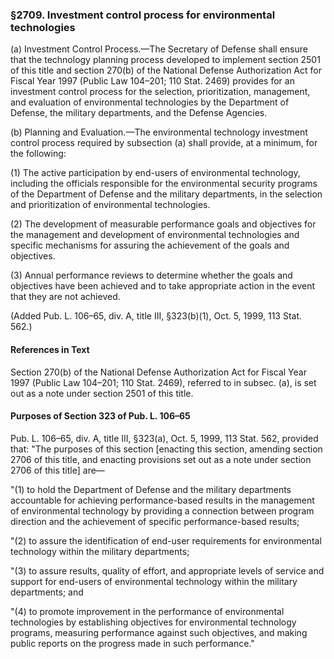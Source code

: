 ### §2709. Investment control process for environmental technologies ###

(a) Investment Control Process.—The Secretary of Defense shall ensure that the technology planning process developed to implement section 2501 of this title and section 270(b) of the National Defense Authorization Act for Fiscal Year 1997 (Public Law 104–201; 110 Stat. 2469) provides for an investment control process for the selection, prioritization, management, and evaluation of environmental technologies by the Department of Defense, the military departments, and the Defense Agencies.

(b) Planning and Evaluation.—The environmental technology investment control process required by subsection (a) shall provide, at a minimum, for the following:

(1) The active participation by end-users of environmental technology, including the officials responsible for the environmental security programs of the Department of Defense and the military departments, in the selection and prioritization of environmental technologies.

(2) The development of measurable performance goals and objectives for the management and development of environmental technologies and specific mechanisms for assuring the achievement of the goals and objectives.

(3) Annual performance reviews to determine whether the goals and objectives have been achieved and to take appropriate action in the event that they are not achieved.

(Added Pub. L. 106–65, div. A, title III, §323(b)(1), Oct. 5, 1999, 113 Stat. 562.)

#### References in Text ####

Section 270(b) of the National Defense Authorization Act for Fiscal Year 1997 (Public Law 104–201; 110 Stat. 2469), referred to in subsec. (a), is set out as a note under section 2501 of this title.

#### Purposes of Section 323 of Pub. L. 106–65 ####

Pub. L. 106–65, div. A, title III, §323(a), Oct. 5, 1999, 113 Stat. 562, provided that: "The purposes of this section [enacting this section, amending section 2706 of this title, and enacting provisions set out as a note under section 2706 of this title] are—

"(1) to hold the Department of Defense and the military departments accountable for achieving performance-based results in the management of environmental technology by providing a connection between program direction and the achievement of specific performance-based results;

"(2) to assure the identification of end-user requirements for environmental technology within the military departments;

"(3) to assure results, quality of effort, and appropriate levels of service and support for end-users of environmental technology within the military departments; and

"(4) to promote improvement in the performance of environmental technologies by establishing objectives for environmental technology programs, measuring performance against such objectives, and making public reports on the progress made in such performance."